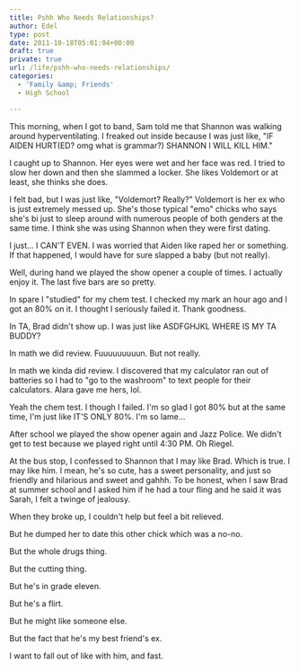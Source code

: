 ```yaml
---
title: Pshh Who Needs Relationships?
author: Edel
type: post
date: 2011-10-18T05:01:04+00:00
draft: true
private: true
url: /life/pshh-who-needs-relationships/
categories:
  - 'Family &amp; Friends'
  - High School

---
```

This morning, when I got to band, Sam told me that Shannon was walking around hyperventilating. I freaked out inside because I was just like, "IF AIDEN HURT(ED? omg what is grammar?) SHANNON I WILL KILL HIM."

I caught up to Shannon. Her eyes were wet and her face was red. I tried to slow her down and then she slammed a locker. She likes Voldemort or at least, she thinks she does.

I felt bad, but I was just like, "Voldemort? Really?" Voldemort is her ex who is just extremely messed up. She's those typical "emo" chicks who says she's bi just to sleep around with numerous people of both genders at the same time. I think she was using Shannon when they were first dating.

I just&#8230; I CAN'T EVEN. I was worried that Aiden like raped her or something. If that happened, I would have for sure slapped a baby (but not really).

Well, during hand we played the show opener a couple of times. I actually enjoy it. The last five bars are so pretty.

In spare I "studied" for my chem test. I checked my mark an hour ago and I got an 80% on it. I thought I seriously failed it. Thank goodness.

In TA, Brad didn't show up. I was just like ASDFGHJKL WHERE IS MY TA BUDDY?

In math we did review. Fuuuuuuuuun. But not really.

In math we kinda did review. I discovered that my calculator ran out of batteries so I had to "go to the washroom" to text people for their calculators. Alara gave me hers, lol.

Yeah the chem test. I though I failed. I'm so glad I got 80% but at the same time, I'm just like IT'S ONLY 80%. I'm so lame&#8230;

After school we played the show opener again and Jazz Police. We didn't get to test because we played right until 4:30 PM. Oh Riegel.

At the bus stop, I confessed to Shannon that I may like Brad. Which is true. I may like him. I mean, he's so cute, has a sweet personality, and just so friendly and hilarious and sweet and gahhh. To be honest, when I saw Brad at summer school and I asked him if he had a tour fling and he said it was Sarah, I felt a twinge of jealousy.

When they broke up, I couldn't help but feel a bit relieved.

But he dumped her to date this other chick which was a no-no.

But the whole drugs thing.

But the cutting thing.

But he's in grade eleven.

But he's a flirt.

But he might like someone else.

But the fact that he's my best friend's ex.

I want to fall out of like with him, and fast.


